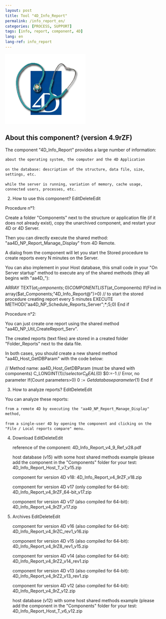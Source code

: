 ```yaml
---
layout: post
title: Tool "4D_Info_Report"
permalink: /info_report_en/
categories: [PROCESS, SUPPORT]
tags: [info, report, component, 4D]
lang: en
lang-ref: info_report
---
```


![info_report](/images/info_report.png)

## About this component? (version 4.9rZF)


The component "4D_Info_Report" provides a large number of information:

    about the operating system, the computer and the 4D Application

    on the database: description of the structure, data file, size, settings, etc.

    while the server is running, variation of memory, cache usage, connected users, processes, etc.

2. How to use this component? EditDeleteEdit

Procedure n°1:

Create a folder "Components" next to the structure or application file (if it does not already exist), copy the unarchived component, and restart your 4D or 4D Server.

Then you can directly execute the shared method: "aa4D_NP_Report_Manage_Display" from 4D Remote.

A dialog from the component will let you start the Stored procedure to create reports every N minutes on the Server.

You can also implement in your Host database, this small code in your "On Server startup" method to execute any of the shared methods (they all begins with "aa4D_"):

 ARRAY TEXT($at_Components;0)
 COMPONENT LIST($at_Components)
 If(Find in array($at_Components;"4D_Info_Report@")>0)
  // to start the stored procedure creating report every 5 minutes
    EXECUTE METHOD("aa4D_NP_Schedule_Reports_Server";*;5;0)
 End if

Procedure n°2:

You can just create one report using the shared method "aa4D_NP_Util_CreateReport_Serv".

The created reports (text files) are stored in a created folder "Folder_Reports" next to the data file.


In both cases, you should create a new shared method "aa4D_Host_GetDBParam" with the code below:

  // Method name: aa4D_Host_GetDBParam (must be shared with components)
 C_LONGINT($1) // selector
 C_REAL($0)
 $0:=-1 // Error, no parameter
 If(Count parameters>0)
    $0:=Get database parameter($1)
 End if

3. How to analyze reports? EditDeleteEdit

You can analyze these reports:

    from a remote 4D by executing the "aa4D_NP_Report_Manage_Display" method,

    from a single-user 4D by opening the component and clicking on the "File / Local reports compare" menu.

4. Download EditDeleteEdit

    reference of the component: 4D_Info_Report_v4_9_Ref_v28.pdf

    host database (v15) with some host shared methods example (please add the component in the "Components" folder for your test: 4D_Info_Report_Host_T_v7_v15.zip

    component for version 4D v18: 4D_Info_Report_v4_9rZF_v18.zip

    component for version 4D v17 (only compiled for 64-bit): 4D_Info_Report_v4_9rZF_64-bit_v17.zip

    component for version 4D v17 (also compiled for 64-bit): 4D_Info_Report_v4_9rZF_v17.zip

5. Archives EditDeleteEdit

    component for version 4D v16 (also compiled for 64-bit): 4D_Info_Report_v4_9rZC_rev1_v16.zip

    component for version 4D v15 (also compiled for 64-bit): 4D_Info_Report_v4_9rZ8_rev1_v15.zip

    component for version 4D v14 (also compiled for 64-bit): 4D_Info_Report_v4_9rZ2_v14_rev1.zip

    component for version 4D v13 (also compiled for 64-bit): 4D_Info_Report_v4_9rZ2_v13_rev1.zip

    component for version 4D v12 (also compiled for 64-bit): 4D_Info_Report_v4_9rZ_v12.zip

    host database (v12) with some host shared methods example (please add the component in the "Components" folder for your test: 4D_Info_Report_Host_T_v6_v12.zip